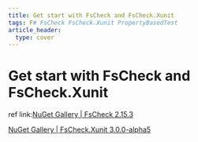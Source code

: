 ```yaml
---
title: Get start with FsCheck and FsCheck.Xunit
tags: F# FsCheck FsCheck.Xunit PropertyBasedTest
article_header:
  type: cover
---
```


# Get start with FsCheck and FsCheck.Xunit
ref link:[NuGet Gallery | FsCheck 2.15.3](https://www.nuget.org/packages/FsCheck)

[NuGet Gallery | FsCheck.Xunit 3.0.0-alpha5](https://www.nuget.org/packages/FsCheck.Xunit/3.0.0-alpha5)



